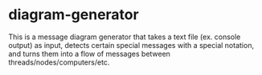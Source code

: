 # diagram-generator
This is a message diagram generator that takes a text file (ex. console output) as input, detects certain special messages with a special notation, and turns them into a flow of messages between threads/nodes/computers/etc.
